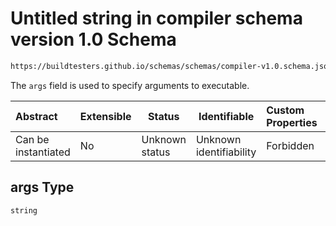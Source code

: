 # Untitled string in compiler schema version 1.0 Schema

```txt
https://buildtesters.github.io/schemas/schemas/compiler-v1.0.schema.json#/properties/run/properties/args
```

The `args` field is used to specify arguments to executable.


| Abstract            | Extensible | Status         | Identifiable            | Custom Properties | Additional Properties | Access Restrictions | Defined In                                                                             |
| :------------------ | ---------- | -------------- | ----------------------- | :---------------- | --------------------- | ------------------- | -------------------------------------------------------------------------------------- |
| Can be instantiated | No         | Unknown status | Unknown identifiability | Forbidden         | Allowed               | none                | [compiler-v1.0.schema.json\*](../out/compiler-v1.0.schema.json "open original schema") |

## args Type

`string`
